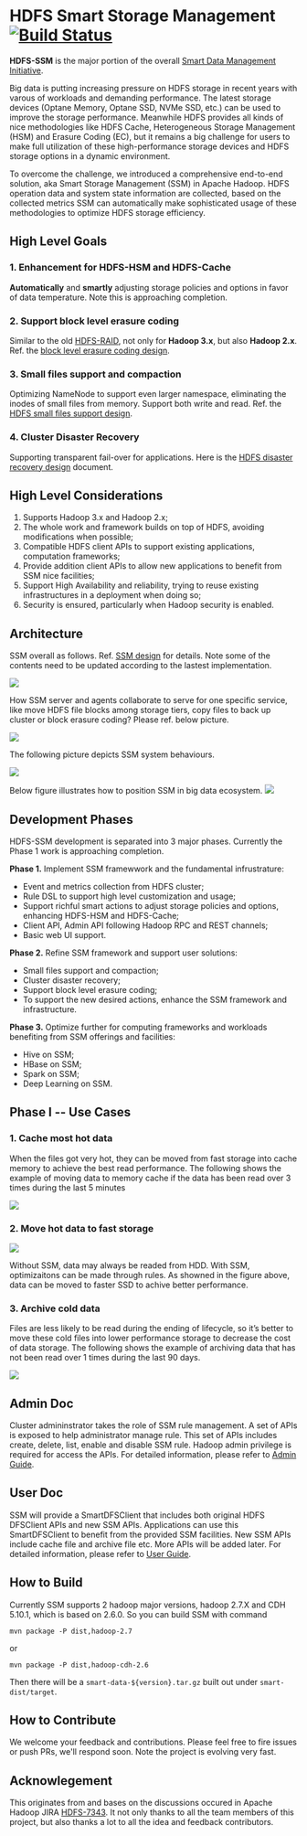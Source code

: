 
HDFS Smart Storage Management [![Build Status](https://travis-ci.org/Intel-bigdata/SSM.svg?branch=trunk)](https://travis-ci.org/Intel-bigdata/SSM?branch=trunk)
=========================

**HDFS-SSM** is the major portion of the overall [Smart Data Management Initiative](https://github.com/Intel-bigdata/SSM/blob/trunk/docs/overall-initiative.md).

Big data is putting increasing pressure on HDFS storage in recent years with varous of workloads and demanding performance. The latest storage devices (Optane Memory, Optane SSD, NVMe SSD, etc.) can be used to improve the storage performance. Meanwhile HDFS provides all kinds of nice methodologies like HDFS Cache, Heterogeneous Storage Management (HSM) and Erasure Coding (EC), but it remains a big challenge for users to make full utilization of these high-performance storage devices and HDFS storage options in a dynamic environment.

To overcome the challenge, we introduced a comprehensive end-to-end solution, aka Smart Storage Management (SSM) in Apache Hadoop. HDFS operation data and system state information are collected, based on the collected metrics SSM can automatically make sophisticated usage of these methodologies to optimize HDFS storage efficiency.

High Level Goals
------------
### 1. Enhancement for HDFS-HSM and HDFS-Cache
**Automatically** and **smartly** adjusting storage policies and options in favor of data temperature. Note this is approaching completion.
### 2. Support block level erasure coding
Similar to the old [HDFS-RAID](https://wiki.apache.org/hadoop/HDFS-RAID), not only for **Hadoop 3.x**, but also **Hadoop 2.x**. Ref. the [block level erasure coding design](https://github.com/Intel-bigdata/SSM/blob/trunk/docs/block-level-ec.md).
### 3. Small files support and compaction
Optimizing NameNode to support even larger namespace, eliminating the inodes of small files from memory. Support both write and read. Ref. the [HDFS small files support design](https://github.com/Intel-bigdata/SSM/blob/trunk/docs/small-file-solution.md).
### 4. Cluster Disaster Recovery
Supporting transparent fail-over for applications. Here is the [HDFS disaster recovery design](https://github.com/Intel-bigdata/SSM/blob/trunk/docs/disaster-recovery.md) document. 

High Level Considerations
------------
1. Supports Hadoop 3.x and Hadoop 2.x;
2. The whole work and framework builds on top of HDFS, avoiding modifications when possible;
3. Compatible HDFS client APIs to support existing applications, computation frameworks;
4. Provide addition client APIs to allow new applications to benefit from SSM nice facilities;
5. Support High Availability and reliability, trying to reuse existing infrastructures in a deployment when doing so;
6. Security is ensured, particularly when Hadoop security is enabled.

Architecture
------------
SSM overall as follows. Ref. [SSM design](https://github.com/Intel-bigdata/SSM/blob/trunk/docs/hdfs-ssm-design.md) for details. Note some of the contents need to be updated according to the lastest implementation.

<img src="https://github.com/Intel-bigdata/SSM/blob/trunk/docs/image/ssm-overall.png" />

How SSM server and agents collaborate to serve for one specific service, like move HDFS file blocks among storage tiers, copy files to back up cluster or block erasure coding? Please ref. below picture.

<img src="https://github.com/Intel-bigdata/SSM/blob/trunk/docs/image/ssm-overall-2.png" />

The following picture depicts SSM system behaviours.

<img src="https://github.com/Intel-bigdata/SSM/blob/trunk/docs/image/ssm-lifecycle.png" />

Below figure illustrates how to position SSM in big data ecosystem.
<img src="https://github.com/Intel-bigdata/SSM/blob/trunk/docs/image/high-level-architecture.png" />

Development Phases
------------
HDFS-SSM development is separated into 3 major phases. Currently the Phase 1 work is approaching completion.

**Phase 1.** Implement SSM framewwork and the fundamental infrustrature:
* Event and metrics collection from HDFS cluster;
* Rule DSL to support high level customization and usage;
* Support richful smart actions to adjust storage policies and options, enhancing HDFS-HSM and HDFS-Cache;
* Client API, Admin API following Hadoop RPC and REST channels;
* Basic web UI support.

**Phase 2.** Refine SSM framework and support user solutions:
* Small files support and compaction;
* Cluster disaster recovery;
* Support block level erasure coding;
* To support the new desired actions, enhance the SSM framework and infrastructure.

**Phase 3.** Optimize further for computing frameworks and workloads benefiting from SSM offerings and facilities:
* Hive on SSM;
* HBase on SSM;
* Spark on SSM;
* Deep Learning on SSM.

Phase I -- Use Cases 
------------
### 1. Cache most hot data
When the files got very hot, they can be moved from fast storage into cache memory to achieve the best read performance. The following shows the example of moving data to memory cache if the data has been read over 3 times during the last 5 minutes

![](https://github.com/Intel-bigdata/SSM/blob/trunk/docs/image/cache-case.png)

### 2. Move hot data to fast storage
![](https://github.com/Intel-bigdata/SSM/blob/trunk/docs/image/ssd-case.png)

Without SSM, data may always be readed from HDD. With SSM, optimizaitons can be made through rules. As showned in the figure above, data can be moved to faster SSD to achive better performance.

### 3. Archive cold data
Files are less likely to be read during the ending of lifecycle, so it’s better to move these cold files into lower performance storage to decrease the cost of data storage. The following shows the example of archiving data that has not been read over 1 times during the last 90 days.

![](https://github.com/Intel-bigdata/SSM/blob/trunk/docs/image/archive-case.png)

Admin Doc
------------
Cluster admininstrator takes the role of SSM rule management. A set of APIs is exposed to help administrator manage rule. This set of APIs includes create, delete, list, enable and disable SSM rule. Hadoop admin privilege is required for access the APIs. For detailed information, please refer to [Admin Guide](https://github.com/Intel-bigdata/SSM/blob/trunk/docs/admin-user-guide.md).

User Doc
------------
SSM will provide a SmartDFSClient that includes both original HDFS DFSClient APIs and new SSM APIs. Applications can use this SmartDFSClient to benefit from the provided SSM facilities. New SSM APIs include cache file and archive file etc. More APIs will be added later. For detailed information, please refer to [User Guide](https://github.com/Intel-bigdata/SSM/blob/trunk/docs/client-user-guide.md).

How to Build
------------
Currently SSM supports 2 hadoop major versions, hadoop 2.7.X and CDH 5.10.1, which is based on 2.6.0.
So you can build SSM with command

```
mvn package -P dist,hadoop-2.7
```

or

```
mvn package -P dist,hadoop-cdh-2.6
```

Then there will be a `smart-data-${version}.tar.gz` built out under `smart-dist/target`.

How to Contribute
------------
We welcome your feedback and contributions. Please feel free to fire issues or push PRs, we'll respond soon. Note the project is evolving very fast. 

Acknowlegement
------------
This originates from and bases on the discussions occured in Apache Hadoop JIRA [HDFS-7343](https://issues.apache.org/jira/browse/HDFS-7343). It not only thanks to all the team members of this project, but also thanks a lot to all the idea and feedback contributors.
